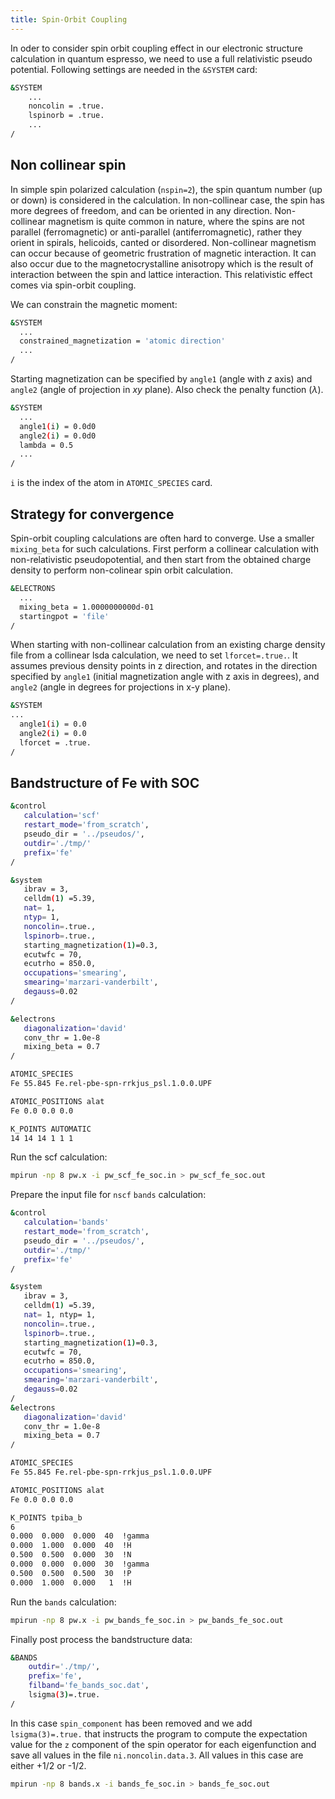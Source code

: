 ```yaml
---
title: Spin-Orbit Coupling
---
```


In oder to consider spin orbit coupling effect in our electronic structure
calculation in quantum espresso, we need to use a full relativistic pseudo
potential. Following settings are needed in the `&SYSTEM` card:

```bash
&SYSTEM
    ...
    noncolin = .true.
    lspinorb = .true.
    ...
/
```

## Non collinear spin
In simple spin polarized calculation (`nspin=2`), the spin quantum number (up or
down) is considered in the calculation. In non-collinear case, the spin has more
degrees of freedom, and can be oriented in any direction. Non-collinear
magnetism is quite common in nature, where the spins are not parallel
(ferromagnetic) or anti-parallel (antiferromagnetic), rather they orient in
spirals, helicoids, canted or disordered. Non-collinear magnetism can occur
because of geometric frustration of magnetic interaction. It can also occur due
to the magnetocrystalline anisotropy which is the result of interaction between
the spin and lattice interaction. This relativistic effect comes via spin-orbit
coupling.

We can constrain the magnetic moment:
```bash
&SYSTEM
  ...
  constrained_magnetization = 'atomic direction'
  ...
/
```

Starting magnetization can be specified by `angle1` (angle with $z$ axis) and
`angle2` (angle of projection in $xy$ plane). Also check the penalty function
($\lambda$).
```bash
&SYSTEM
  ...
  angle1(i) = 0.0d0
  angle2(i) = 0.0d0
  lambda = 0.5
  ...
/
```

`i` is the index of the atom in `ATOMIC_SPECIES` card.


## Strategy for convergence
Spin-orbit coupling calculations are often hard to converge. Use a smaller
`mixing_beta` for such calculations. First perform a collinear calculation with
non-relativistic pseudopotential, and then start from the obtained charge
density to perform non-colinear spin orbit calculation.

```bash
&ELECTRONS
  ...
  mixing_beta = 1.0000000000d-01
  startingpot = 'file'
/
```

When starting with non-collinear calculation from an existing charge density
file from a collinear lsda calculation, we need to set `lforcet=.true.`. It
assumes previous density points in z direction, and rotates in the direction
specified by `angle1` (initial magnetization angle with z axis in degrees), and
`angle2` (angle in degrees for projections in x-y plane).
```bash
&SYSTEM
...
  angle1(i) = 0.0
  angle2(i) = 0.0
  lforcet = .true.
/
```

## Bandstructure of Fe with SOC
```bash title="src/fe/pw_scf_fe_soc.in"
&control
   calculation='scf'
   restart_mode='from_scratch',
   pseudo_dir = '../pseudos/',
   outdir='./tmp/'
   prefix='fe'
/

&system
   ibrav = 3,
   celldm(1) =5.39,
   nat= 1,
   ntyp= 1,
   noncolin=.true.,
   lspinorb=.true.,
   starting_magnetization(1)=0.3,
   ecutwfc = 70,
   ecutrho = 850.0,
   occupations='smearing',
   smearing='marzari-vanderbilt',
   degauss=0.02
/

&electrons
   diagonalization='david'
   conv_thr = 1.0e-8
   mixing_beta = 0.7
/

ATOMIC_SPECIES
Fe 55.845 Fe.rel-pbe-spn-rrkjus_psl.1.0.0.UPF

ATOMIC_POSITIONS alat
Fe 0.0 0.0 0.0

K_POINTS AUTOMATIC
14 14 14 1 1 1
```

Run the scf calculation:
```bash
mpirun -np 8 pw.x -i pw_scf_fe_soc.in > pw_scf_fe_soc.out
```

Prepare the input file for `nscf` `bands` calculation:
```bash title="src/fe/pw_bands_fe_soc.in"
&control
   calculation='bands'
   restart_mode='from_scratch',
   pseudo_dir = '../pseudos/',
   outdir='./tmp/'
   prefix='fe'
/

&system
   ibrav = 3,
   celldm(1) =5.39,
   nat= 1, ntyp= 1,
   noncolin=.true.,
   lspinorb=.true.,
   starting_magnetization(1)=0.3,
   ecutwfc = 70,
   ecutrho = 850.0,
   occupations='smearing',
   smearing='marzari-vanderbilt',
   degauss=0.02
/
&electrons
   diagonalization='david'
   conv_thr = 1.0e-8
   mixing_beta = 0.7
/

ATOMIC_SPECIES
Fe 55.845 Fe.rel-pbe-spn-rrkjus_psl.1.0.0.UPF

ATOMIC_POSITIONS alat
Fe 0.0 0.0 0.0

K_POINTS tpiba_b
6
0.000  0.000  0.000  40  !gamma
0.000  1.000  0.000  40  !H
0.500  0.500  0.000  30  !N
0.000  0.000  0.000  30  !gamma
0.500  0.500  0.500  30  !P
0.000  1.000  0.000   1  !H
```

Run the `bands` calculation:
```bash
mpirun -np 8 pw.x -i pw_bands_fe_soc.in > pw_bands_fe_soc.out
```

Finally post process the bandstructure data:
```bash title="src/fe/bands_fe_soc.in"
&BANDS
    outdir='./tmp/',
    prefix='fe',
    filband='fe_bands_soc.dat',
    lsigma(3)=.true.
/
```

In this case `spin_component` has been removed and we add `lsigma(3)=.true.`
that instructs the program to compute the expectation value for the `z`
component of the spin operator for each eigenfunction and save all values in
the file `ni.noncolin.data.3`. All values in this case are either +1/2 or -1/2.

```bash
mpirun -np 8 bands.x -i bands_fe_soc.in > bands_fe_soc.out
```
